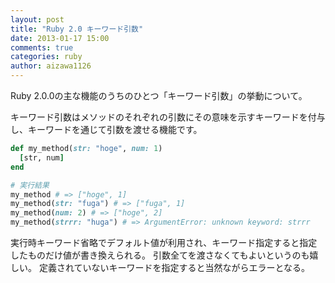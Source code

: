 ```yaml
---
layout: post
title: "Ruby 2.0 キーワード引数"
date: 2013-01-17 15:00
comments: true
categories: ruby
author: aizawa1126 
---
```

Ruby 2.0.0の主な機能のうちのひとつ「キーワード引数」の挙動について。

キーワード引数はメソッドのそれぞれの引数にその意味を示すキーワードを付与し、キーワードを通じて引数を渡せる機能です。
```ruby
def my_method(str: "hoge", num: 1)
  [str, num]
end

# 実行結果
my_method # => ["hoge", 1]
my_method(str: "fuga") # => ["fuga", 1]
my_method(num: 2) # => ["hoge", 2]
my_method(strrr: "huga") # => ArgumentError: unknown keyword: strrr
```
実行時キーワード省略でデフォルト値が利用され、キーワード指定すると指定したものだけ値が書き換えられる。
引数全てを渡さなくてもよいというのも嬉しい。
定義されていないキーワードを指定すると当然ながらエラーとなる。

